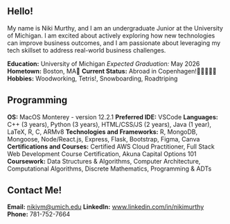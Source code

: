 ## Hello!

My name is Niki Murthy, and I am an undergraduate Junior at the University of Michigan. I am excited about actively exploring how new technologies can improve business outcomes, and I am passionate about leveraging my tech skillset to address real-world business challenges.

**Education:** University of Michigan
  _Expected Graduation:_ May 2026
**Hometown:** Boston, MA🌃
**Current Status:** Abroad in Copenhagen!🏰🚴🏼‍♀️🤩
**Hobbies:** Woodworking, Tetris!, Snowboarding, Roadtriping

## Programming
**OS:** MacOS Monterey - version 12.2.1
**Preferred IDE:** VSCode
**Languages:** C++ (3 years), Python (3 years), HTML/CSS/JS (2 years), Java (1 year), LaTeX, R, C, ARMv8
**Technologies and Frameworks:** R, MongoDB, Mongoose, Node/React.js, Express, Flask, Bootstrap, Figma, Canva
**Certifications and Courses:** Certified AWS Cloud Practitioner, Full Stack Web Development Course Certification, Akuna Capital Options 101
**Coursework:** Data Structures & Algorithms, Computer Architecture, Computational Algorithms, Discrete Mathematics, Programming & ADTs

## Contact Me!
**Email:** nikivm@umich.edu
**LinkedIn:** www.linkedin.com/in/nikimurthy
**Phone:** 781-752-7664


<!--
**nikimurthy/nikimurthy** is a ✨ _special_ ✨ repository because its `README.md` (this file) appears on your GitHub profile.

Here are some ideas to rted:

- 🔭 I’m currently working on ...
- 🌱 I’m currently learning ...
- 👯 I’m looking to collaborate on ...
- 🤔 I’m looking for help with ...
- 💬 Ask me about ...
- 📫 How to reach me: ...
- 😄 Pronouns: ...
- ⚡ Fun fact: ...
-->
